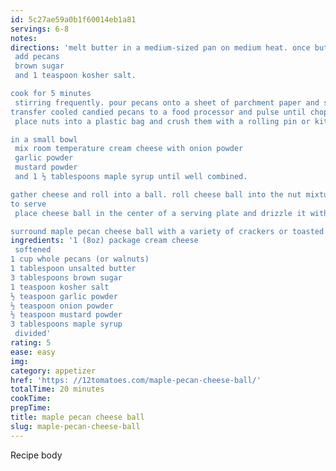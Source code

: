 ```yaml
---
id: 5c27ae59a0b1f60014eb1a81
servings: 6-8
notes:
directions: 'melt butter in a medium-sized pan on medium heat. once butter begins to bubble
 add pecans
 brown sugar
 and 1 teaspoon kosher salt.

cook for 5 minutes
 stirring frequently. pour pecans onto a sheet of parchment paper and spread evenly to cool.
transfer cooled candied pecans to a food processor and pulse until chopped into small pieces. if you do not have a food processor
 place nuts into a plastic bag and crush them with a rolling pin or kitchen mallet. pour crushed nuts onto a plate or into a bowl.

in a small bowl
 mix room temperature cream cheese with onion powder
 garlic powder
 mustard powder
 and 1 ½ tablespoons maple syrup until well combined.

gather cheese and roll into a ball. roll cheese ball into the nut mixture until cheese is covered with candied pecans.
to serve
 place cheese ball in the center of a serving plate and drizzle it with remaining 1½ teaspoons maple syrup.

surround maple pecan cheese ball with a variety of crackers or toasted pieces of bread.'
ingredients: '1 (8oz) package cream cheese
 softened
1 cup whole pecans (or walnuts)
1 tablespoon unsalted butter
3 tablespoons brown sugar
1 teaspoon kosher salt
½ teaspoon garlic powder
½ teaspoon onion powder
½ teaspoon mustard powder
3 tablespoons maple syrup
 divided'
rating: 5
ease: easy
img:
category: appetizer
href: 'https: //12tomatoes.com/maple-pecan-cheese-ball/'
totalTime: 20 minutes
cookTime:
prepTime:
title: maple pecan cheese ball
slug: maple-pecan-cheese-ball
---
```

Recipe body